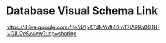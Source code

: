 # Database Visual Schema Link

https://drive.google.com/file/d/1pXTdNYnft40mT7iA99a0G1H-lvQjU2eS/view?usp=sharing
